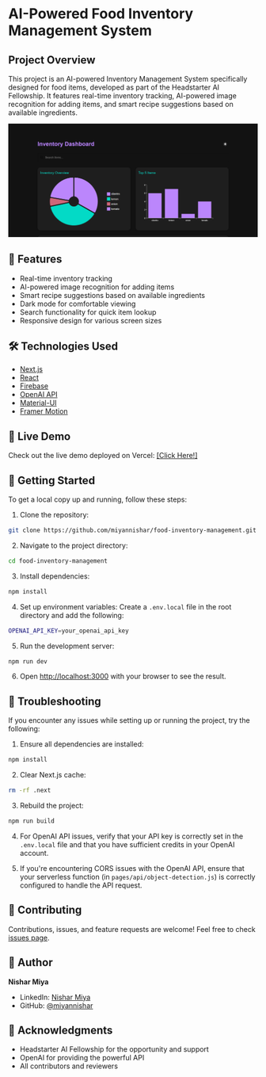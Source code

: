 # AI-Powered Food Inventory Management System

## Project Overview

This project is an AI-powered Inventory Management System specifically designed for food items, developed as part of the Headstarter AI Fellowship. It features real-time inventory tracking, AI-powered image recognition for adding items, and smart recipe suggestions based on available ingredients.

![Dashboard Screenshot](image.png)

## 🌟 Features

- Real-time inventory tracking
- AI-powered image recognition for adding items
- Smart recipe suggestions based on available ingredients
- Dark mode for comfortable viewing
- Search functionality for quick item lookup
- Responsive design for various screen sizes

## 🛠️ Technologies Used

- [Next.js](https://nextjs.org/)
- [React](https://reactjs.org/)
- [Firebase](https://firebase.google.com/)
- [OpenAI API](https://openai.com/api/)
- [Material-UI](https://material-ui.com/)
- [Framer Motion](https://www.framer.com/motion/)

## 🚀 Live Demo

Check out the live demo deployed on Vercel: [\[Click Here!\]](https://inventory-management-ochre.vercel.app/)

## 🏁 Getting Started

To get a local copy up and running, follow these steps:

1. Clone the repository:


```bash
git clone https://github.com/miyannishar/food-inventory-management.git
```

2. Navigate to the project directory:

```bash
cd food-inventory-management
```

3. Install dependencies:
```bash
npm install
```

4. Set up environment variables:
Create a `.env.local` file in the root directory and add the following:

```bash
OPENAI_API_KEY=your_openai_api_key
```

5. Run the development server:

```bash
npm run dev
```

6. Open [http://localhost:3000](http://localhost:3000) with your browser to see the result.

## 🐛 Troubleshooting

If you encounter any issues while setting up or running the project, try the following:

1. Ensure all dependencies are installed:
```bash
npm install
```

2. Clear Next.js cache:
```bash
rm -rf .next
```

3. Rebuild the project:
```bash
npm run build
```

4. For OpenAI API issues, verify that your API key is correctly set in the `.env.local` file and that you have sufficient credits in your OpenAI account.

6. If you're encountering CORS issues with the OpenAI API, ensure that your serverless function (in `pages/api/object-detection.js`) is correctly configured to handle the API request.

## 🤝 Contributing

Contributions, issues, and feature requests are welcome! Feel free to check [issues page](https://github.com/miyannishar/inventory-management/issues).


## 👤 Author

**Nishar Miya**

- LinkedIn: [Nishar Miya](https://www.linkedin.com/in/nishar-miya/)
- GitHub: [@miyannishar](https://github.com/miyannishar)

## 🙏 Acknowledgments

- Headstarter AI Fellowship for the opportunity and support
- OpenAI for providing the powerful API
- All contributors and reviewers
